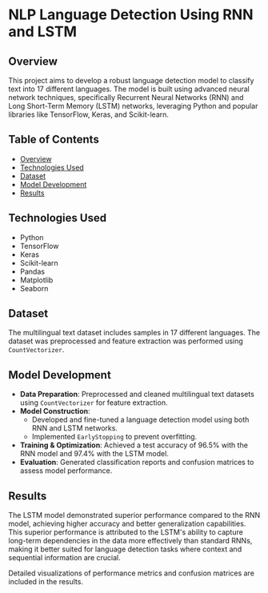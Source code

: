 # NLP Language Detection Using RNN and LSTM

## Overview
This project aims to develop a robust language detection model to classify text into 17 different languages. The model is built using advanced neural network techniques, specifically Recurrent Neural Networks (RNN) and Long Short-Term Memory (LSTM) networks, leveraging Python and popular libraries like TensorFlow, Keras, and Scikit-learn.

## Table of Contents
- [Overview](#overview)
- [Technologies Used](#technologies-used)
- [Dataset](#dataset)
- [Model Development](#model-development)
- [Results](#results)

## Technologies Used
- Python
- TensorFlow
- Keras
- Scikit-learn
- Pandas
- Matplotlib
- Seaborn

## Dataset
The multilingual text dataset includes samples in 17 different languages. The dataset was preprocessed and feature extraction was performed using `CountVectorizer`.

## Model Development
- **Data Preparation**: Preprocessed and cleaned multilingual text datasets using `CountVectorizer` for feature extraction.
- **Model Construction**:
  - Developed and fine-tuned a language detection model using both RNN and LSTM networks.
  - Implemented `EarlyStopping` to prevent overfitting.
- **Training & Optimization**: Achieved a test accuracy of 96.5% with the RNN model and 97.4% with the LSTM model.
- **Evaluation**: Generated classification reports and confusion matrices to assess model performance.

## Results
The LSTM model demonstrated superior performance compared to the RNN model, achieving higher accuracy and better generalization capabilities. This superior performance is attributed to the LSTM's ability to capture long-term dependencies in the data more effectively than standard RNNs, making it better suited for language detection tasks where context and sequential information are crucial.

Detailed visualizations of performance metrics and confusion matrices are included in the results.
